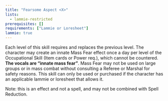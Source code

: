 ```yaml
---
title: "Fearsome Aspect <X>"
lists:
  - lammie-restricted
prerequisites: []
requirements: ["Lammie or Loresheet"]
lammie: true
---
```


Each level of this skill requires and replaces the previous level. The character may create an innate Mass Fear effect once a day per level of the Occupational Skill (Item cards or Power req.), which cannot be countered. **The vocals are “innate mass fear”**. Mass Fear may not be used on large groups or in mass combat without consulting a Referee or Marshal for safety reasons. This skill can only be used or purchased if the character has an applicable lammie or loresheet that allows it.

Note: this is an effect and not a spell, and may not be combined with Spell Reduction.
